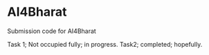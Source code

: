 # AI4Bharat
Submission code for AI4Bharat

Task 1; Not occupied fully; in progress.
Task2; completed; hopefully.
